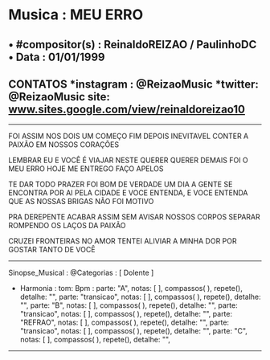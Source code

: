 # Musica : MEU ERRO
• #compositor(s) : ReinaldoREIZAO / PaulinhoDC
• Data : 01/01/1999
---
CONTATOS
*instagram : @ReizaoMusic   *twitter: @ReizaoMusic
site: www.sites.google.com/view/reinaldoreizao10
---
------------------------------------

FOI ASSIM NOS DOIS
UM COMEÇO FIM DEPOIS
INEVITAVEL CONTER A PAIXÃO EM NOSSOS CORAÇÕES

LEMBRAR EU E VOCÊ
É VIAJAR NESTE QUERER
QUERER DEMAIS FOI O MEU ERRO
HOJE ME ENTREGO FAÇO APELOS

TE DAR TODO PRAZER FOI BOM DE VERDADE
UM DIA A GENTE SE ENCONTRA POR AI PELA CIDADE
E VOCE ENTENDA, E VOCE ENTENDA
QUE AS NOSSAS BRIGAS NÃO FOI MOTIVO

PRA DEREPENTE ACABAR ASSIM SEM AVISAR
NOSSOS CORPOS SEPARAR
ROMPENDO OS LAÇOS DA PAIXÃO


CRUZEI FRONTEIRAS NO AMOR
TENTEI ALIVIAR A MINHA DOR
POR GOSTAR TANTO DE VOCÊ


-------------------------------------

Sinopse_Musical :
@Categorias : [ Dolente ]

* Harmonia :
tom:
Bpm :
parte: "A", notas: [  ], compassos( ),  repete(), detalhe: "",
parte: "transicao", notas: [  ], compassos( ),   repete(), detalhe: "",
parte: "B", notas: [  ], compassos( ),   repete(), detalhe: "",
parte: "transicao", notas: [  ], compassos( ),   repete(), detalhe: "",
parte: "REFRAO", notas: [  ], compassos( ),   repete(), detalhe: "",
parte: "transicao", notas: [  ], compassos( ),   repete(), detalhe: "",
parte: "C", notas: [  ], compassos( ),   repete(), detalhe: "",

------------------------------------
